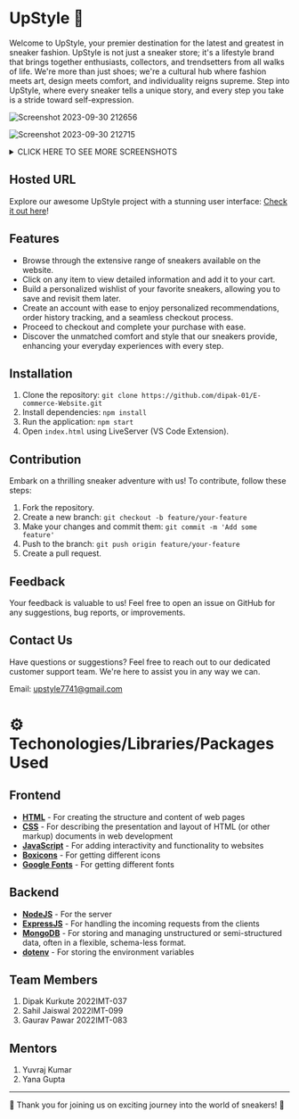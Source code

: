 #  UpStyle 👟 

Welcome to UpStyle, your premier destination for the latest and greatest in sneaker fashion. UpStyle is not just a sneaker store; it's a lifestyle brand that brings together enthusiasts, collectors, and trendsetters from all walks of life. We're more than just shoes; we're a cultural hub where fashion meets art, design meets comfort, and individuality reigns supreme. Step into UpStyle, where every sneaker tells a unique story, and every step you take is a stride toward self-expression.



![Screenshot 2023-09-30 212656](https://github.com/GauravP23/SampleReadMe/assets/142415456/e535b312-1c57-42ea-9e69-e4ad5791490c)

 

![Screenshot 2023-09-30 212715](https://github.com/dipak-01/E-commerce-Website/assets/142415456/70059b64-bfd7-4fde-ab68-58d362419c61)

 


<details>
  <summary>CLICK HERE TO SEE MORE SCREENSHOTS</summary>


  ![Image 1](https://github.com/dipak-01/E-commerce-Website/assets/142415456/69cc35b1-5dad-4436-8562-35febbed6f75)
  ![Image 2](https://github.com/dipak-01/E-commerce-Website/assets/142415456/dda1a334-5986-4d70-a660-a72a08eec52f)
  ![Image 3](https://github.com/dipak-01/E-commerce-Website/assets/142415456/70059b64-bfd7-4fde-ab68-58d362419c61)
  ![Image 4](https://github.com/dipak-01/E-commerce-Website/assets/120103598/de55c001-4f0d-47da-bded-d06c871797d2)
  ![Image 5](https://github.com/dipak-01/E-commerce-Website/assets/120103598/6c7cefe0-3380-4eb9-886b-56a9e1a252d6)
</details>

 

## Hosted URL

Explore our awesome UpStyle project with a stunning user interface: [Check it out here](https://sahil7741.github.io/UpStyle/frontend/html/index.html)!



## Features


- Browse through the extensive range of sneakers available on the website.
- Click on any item to view detailed information and add it to your cart.
- Build a personalized wishlist of your favorite sneakers, allowing you to save and revisit them later.
- Create an account with ease to enjoy personalized recommendations, order history tracking, and a seamless checkout process.
- Proceed to checkout and complete your purchase with ease.
- Discover the unmatched comfort and style that our sneakers provide, enhancing your everyday experiences with every step.


## Installation

1. Clone the repository: `git clone https://github.com/dipak-01/E-commerce-Website.git`
2. Install dependencies: `npm install`
3. Run the application: `npm start`
4. Open `index.html` using LiveServer (VS Code Extension).


## Contribution

Embark on a thrilling sneaker adventure with us! To contribute, follow these steps:

1. Fork the repository.
2. Create a new branch: `git checkout -b feature/your-feature`
3. Make your changes and commit them: `git commit -m 'Add some feature'`
4. Push to the branch: `git push origin feature/your-feature`
5. Create a pull request.

## Feedback

Your feedback is valuable to us! Feel free to open an issue on GitHub for any suggestions, bug reports, or improvements.



## Contact Us


Have questions or suggestions? Feel free to reach out to our dedicated customer support team. We're here to assist you in any way we can.

Email: upstyle7741@gmail.com


# ⚙ Techonologies/Libraries/Packages Used
## Frontend 
- **[HTML](https://developer.mozilla.org/en-US/docs/Web/CSS)** - For creating the structure and content of web pages
- **[CSS](https://developer.mozilla.org/en-US/docs/Web/HTML)** - For describing the presentation and layout of HTML (or other markup) documents in web development
- **[JavaScript](https://developer.mozilla.org/en-US/docs/Web/JavaScript)** - For adding interactivity and functionality to websites
- **[Boxicons](https://boxicons.com/)** - For getting different icons
- **[Google Fonts](https://fonts.google.com/)** - For getting different fonts


## Backend
- **[NodeJS](https://nodejs.org/en/docs/)** - For the server
- **[ExpressJS](https://expressjs.com/)** - For handling the incoming requests from the clients
- **[MongoDB](https://www.mongodb.com)** - For storing and managing unstructured or semi-structured data, often in a flexible, schema-less format.
- **[dotenv](https://www.npmjs.com/package/dotenv)** - For storing the environment variables

## Team Members
1. Dipak Kurkute 2022IMT-037
2. Sahil Jaiswal 2022IMT-099
3. Gaurav Pawar 2022IMT-083

## Mentors
1. Yuvraj Kumar
2. Yana Gupta
---

🙏 Thank you for joining us on exciting journey into the world of sneakers! 🙏
